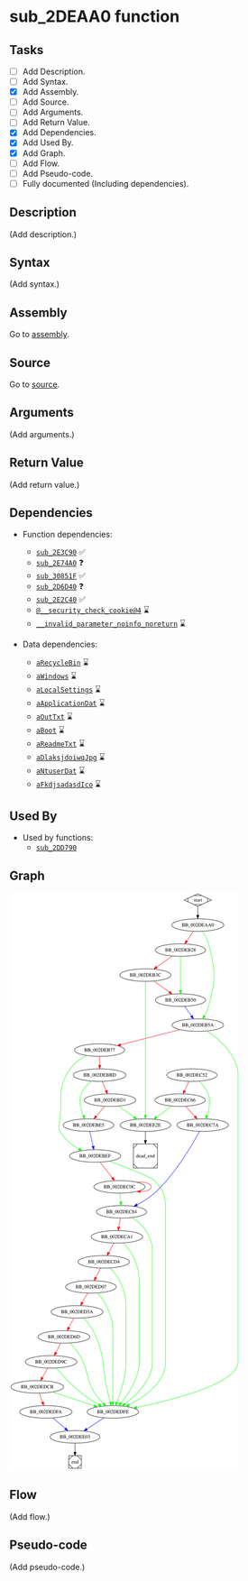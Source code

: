 # sub_2DEAA0 function

## Tasks

- [ ] Add Description.
- [ ] Add Syntax.
- [X] Add Assembly.
- [ ] Add Source.
- [ ] Add Arguments.
- [ ] Add Return Value.
- [X] Add Dependencies.
- [X] Add Used By.
- [X] Add Graph.
- [ ] Add Flow.
- [ ] Add Pseudo-code.
- [ ] Fully documented (Including dependencies).

## Description

(Add description.)

## Syntax

(Add syntax.)

## Assembly

Go to [assembly](../asm/sub_2DEAA0.asm).

## Source

Go to [source](../cc/sub_2DEAA0.cc).

## Arguments

(Add arguments.)

## Return Value

(Add return value.)

## Dependencies

* Function dependencies:
  * [`sub_2E3C90`](sub_2E3C90.md) ✅
  * [`sub_2E74A0`](sub_2E74A0.md) ❓
  * [`sub_30851F`](sub_30851F.md) ✅
  * [`sub_2D6D40`](sub_2D6D40.md) ❓
  * [`sub_2E2C40`](sub_2E2C40.md) ✅
  * [`@__security_check_cookie@4`](@__security_check_cookie@4.md) ⌛
  * [`__invalid_parameter_noinfo_noreturn`](__invalid_parameter_noinfo_noreturn.md) ⌛ 


* Data dependencies:
  * [`aRecycleBin`](aRecycleBin.md) ⌛
  * [`aWindows`](aWindows.md) ⌛
  * [`aLocalSettings`](aLocalSettings.md) ⌛
  * [`aApplicationDat`](aApplicationDat.md) ⌛
  * [`aOutTxt`](aOutTxt.md) ⌛
  * [`aBoot`](aBoot.md) ⌛
  * [`aReadmeTxt`](aReadmeTxt.md) ⌛
  * [`aDlaksjdoiwqJpg`](aDlaksjdoiwqJpg.md) ⌛
  * [`aNtuserDat`](aNtuserDat.md) ⌛
  * [`aFkdjsadasdIco`](aFkdjsadasdIco.md) ⌛

## Used By

* Used by functions:
  * [`sub_2DD790`](sub_2DD790.md)

## Graph

![sub_2DEAA0 Graph](../svg/sub_2DEAA0.svg "sub_2DEAA0 Graph")

## Flow

(Add flow.)

## Pseudo-code

(Add pseudo-code.)
